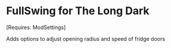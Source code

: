 # FullSwing for The Long Dark

[Requires: ModSettings]

Adds options to adjust opening radius and speed of fridge doors